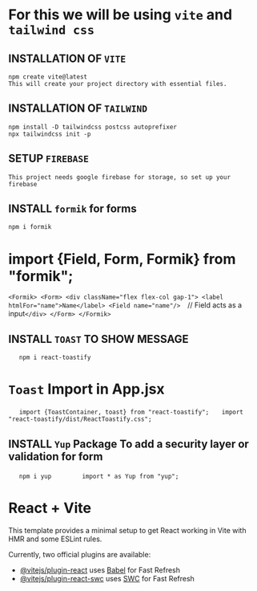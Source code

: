 # For this we will be using `vite` and `tailwind css`

## INSTALLATION OF `VITE`
    npm create vite@latest
    This will create your project directory with essential files.

## INSTALLATION OF `TAILWIND`
    npm install -D tailwindcss postcss autoprefixer
    npx tailwindcss init -p

## SETUP `FIREBASE`
    This project needs google firebase for storage, so set up your firebase

## INSTALL `formik` for forms
    npm i formik

#  import {Field, Form, Formik} from "formik";
`
    <Formik>
        <Form>
            <div className="flex flex-col gap-1">
                <label htmlFor="name">Name</label>
                <Field name="name"/>   `// Field  acts as a input`
            </div>
        </Form>
    </Formik>
`

## INSTALL `TOAST` TO SHOW MESSAGE 
`    npm i react-toastify       `

#   `Toast` Import in App.jsx
`    import {ToastContainer, toast} from "react-toastify"; `
`    import "react-toastify/dist/ReactToastify.css"; `

## INSTALL `Yup` Package To add a security layer or validation for form
`    npm i yup      `
`    import * as Yup from "yup";    `

# React + Vite

This template provides a minimal setup to get React working in Vite with HMR and some ESLint rules.

Currently, two official plugins are available:

- [@vitejs/plugin-react](https://github.com/vitejs/vite-plugin-react/blob/main/packages/plugin-react/README.md) uses [Babel](https://babeljs.io/) for Fast Refresh
- [@vitejs/plugin-react-swc](https://github.com/vitejs/vite-plugin-react-swc) uses [SWC](https://swc.rs/) for Fast Refresh
